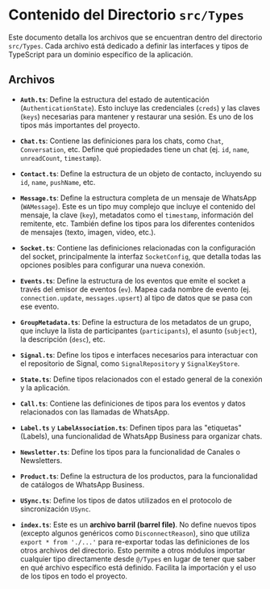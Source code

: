 # Contenido del Directorio `src/Types`

Este documento detalla los archivos que se encuentran dentro del directorio `src/Types`. Cada archivo está dedicado a definir las interfaces y tipos de TypeScript para un dominio específico de la aplicación.

## Archivos

- **`Auth.ts`**:
  Define la estructura del estado de autenticación (`AuthenticationState`). Esto incluye las credenciales (`creds`) y las claves (`keys`) necesarias para mantener y restaurar una sesión. Es uno de los tipos más importantes del proyecto.

- **`Chat.ts`**:
  Contiene las definiciones para los chats, como `Chat`, `Conversation`, etc. Define qué propiedades tiene un chat (ej. `id`, `name`, `unreadCount`, `timestamp`).

- **`Contact.ts`**:
  Define la estructura de un objeto de contacto, incluyendo su `id`, `name`, `pushName`, etc.

- **`Message.ts`**:
  Define la estructura completa de un mensaje de WhatsApp (`WAMessage`). Este es un tipo muy complejo que incluye el contenido del mensaje, la clave (`key`), metadatos como el `timestamp`, información del remitente, etc. También define los tipos para los diferentes contenidos de mensajes (texto, imagen, video, etc.).

- **`Socket.ts`**:
  Contiene las definiciones relacionadas con la configuración del socket, principalmente la interfaz `SocketConfig`, que detalla todas las opciones posibles para configurar una nueva conexión.

- **`Events.ts`**:
  Define la estructura de los eventos que emite el socket a través del emisor de eventos (`ev`). Mapea cada nombre de evento (ej. `connection.update`, `messages.upsert`) al tipo de datos que se pasa con ese evento.

- **`GroupMetadata.ts`**:
  Define la estructura de los metadatos de un grupo, que incluye la lista de participantes (`participants`), el asunto (`subject`), la descripción (`desc`), etc.

- **`Signal.ts`**:
  Define los tipos e interfaces necesarios para interactuar con el repositorio de Signal, como `SignalRepository` y `SignalKeyStore`.

- **`State.ts`**:
  Define tipos relacionados con el estado general de la conexión y la aplicación.

- **`Call.ts`**:
  Contiene las definiciones de tipos para los eventos y datos relacionados con las llamadas de WhatsApp.

- **`Label.ts`** y **`LabelAssociation.ts`**:
  Definen tipos para las "etiquetas" (Labels), una funcionalidad de WhatsApp Business para organizar chats.

- **`Newsletter.ts`**:
  Define los tipos para la funcionalidad de Canales o Newsletters.

- **`Product.ts`**:
  Define la estructura de los productos, para la funcionalidad de catálogos de WhatsApp Business.

- **`USync.ts`**:
  Define los tipos de datos utilizados en el protocolo de sincronización `USync`.

- **`index.ts`**:
  Este es un **archivo barril (barrel file)**. No define nuevos tipos (excepto algunos genéricos como `DisconnectReason`), sino que utiliza `export * from './...'` para re-exportar todas las definiciones de los otros archivos del directorio. Esto permite a otros módulos importar cualquier tipo directamente desde `@/Types` en lugar de tener que saber en qué archivo específico está definido. Facilita la importación y el uso de los tipos en todo el proyecto.
